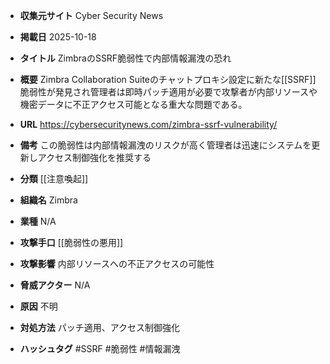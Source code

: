 - **収集元サイト**
Cyber Security News

- **掲載日**
2025-10-18

- **タイトル**
ZimbraのSSRF脆弱性で内部情報漏洩の恐れ

- **概要**
Zimbra Collaboration Suiteのチャットプロキシ設定に新たな[[SSRF]]脆弱性が発見され管理者は即時パッチ適用が必要で攻撃者が内部リソースや機密データに不正アクセス可能となる重大な問題である。

- **URL**
https://cybersecuritynews.com/zimbra-ssrf-vulnerability/

- **備考**
この脆弱性は内部情報漏洩のリスクが高く管理者は迅速にシステムを更新しアクセス制御強化を推奨する

- **分類**
[[注意喚起]]

- **組織名**
Zimbra

- **業種**
N/A

- **攻撃手口**
[[脆弱性の悪用]]

- **攻撃影響**
内部リソースへの不正アクセスの可能性

- **脅威アクター**
N/A

- **原因**
不明

- **対処方法**
パッチ適用、アクセス制御強化

- **ハッシュタグ**
#SSRF #脆弱性 #情報漏洩
